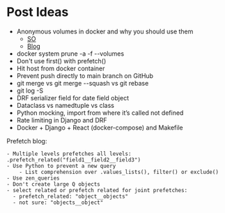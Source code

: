 # Post Ideas

- Anonymous volumes in docker and why you should use them
  - [SO](https://stackoverflow.com/questions/46166304/docker-compose-volumes-without-colon)
  - [Blog](https://towardsdatascience.com/the-complete-guide-to-docker-volumes-1a06051d2cce)
- docker system prune -a -f --volumes
- Don't use first() with prefetch()
- Hit host from docker container
- Prevent push directly to main branch on GitHub
- git merge vs git merge --squash vs git rebase
- git log -S
- DRF serializer field for date field object
- Dataclass vs namedtuple vs class
- Python mocking, import from where it’s called not defined
- Rate limiting in Django and DRF
- Docker + Django + React (docker-compose) and Makefile

Prefetch blog:

```
- Multiple levels prefetches all levels: .prefetch_related("field1__field2__field3")
- Use Python to prevent a new query
	- List comprehension over .values_lists(), filter() or exclude()
- Use zen_queries
- Don't create large Q objects
- select related or prefetch related for joint prefetches:
  - prefetch_related: "object__objects"
  - not sure: "objects__object"
```
